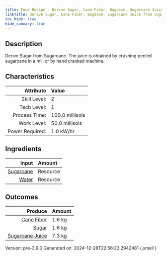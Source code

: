 ```yaml
---
title: Food Recipe - Derive Sugar, Cane Fiber, Bagasse, Sugarcane Juice from Sugarcane
linkTitle: Derive Sugar, Cane Fiber, Bagasse, Sugarcane Juice from Sugarcane
toc_hide: true
hide_summary: true
---
```


## Description
Derive Sugar from Sugarcane. The juice is obtained by&#10;&#9;&#9;crushing peeled sugarcane in a mill or by hand cranked machine. 

## Characteristics

| Attribute      | Value |
|--------:|:------|
|Skill Level:|2|
|Tech Level:|1|
|Process Time:|100.0 millisols|
|Work Level:|50.0 millisols|
|Power Required:|1.0 kW/hr|

## Ingredients

| Input      | Amount |
|--------:|:------|
|[Sugarcane](/docs/definitions/resource/sugarcane)|Resource|10.0 kg|
|[Water](/docs/definitions/resource/water)|Resource|1.0 kg|

## Outcomes


| Produce      | Amount |
|--------:|:------|
|[Cane Fiber](/docs/definitions/resource/cane-fiber)|1.6 kg|
|[Sugar](/docs/definitions/resource/sugar)|1.6 kg|
|[Sugarcane Juice](/docs/definitions/resource/sugarcane-juice)|7.3 kg|


Version: pre-3.9.0 Generated on: 2024-12-28T22:56:23.2942481
{.small }

